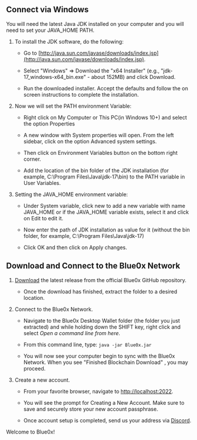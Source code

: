 ## **Connect via Windows** ##

You will need the latest Java JDK installed on your computer and you will need to set your JAVA_HOME PATH.

1. To install the JDK software, do the following:
    
    -  Go to  [http://java.sun.com/javase/downloads/index.jsp](http://java.sun.com/javase/downloads/index.jsp).
        
    -  Select "Windows" ⇒ Download the "x64 Installer" (e.g., "jdk-17_windows-x64_bin.exe" - about 152MB) and click Download.

    -  Run the downloaded installer. Accept the defaults and follow the on screen instructions to complete the installation.
                
2.  Now we will set the PATH environment Variable:

    -  Right click on My Computer or This PC(in Windows 10+) and select the option Properties

    -  A new window with System properties will open. From the left sidebar, click on the option Advanced system settings.

    -  Then click on Environment Variables button on the bottom right corner.

    -  Add the location of the bin folder of the JDK installation (for example, C:\Program Files\Java\jdk-17\bin) to the PATH variable in User Variables.
    
3.  Setting the JAVA_HOME environment variable:
            
    -  Under System variable, click new to add a new variable with name JAVA_HOME or if the JAVA_HOME variable exists, select it and click on Edit to edit it.

    -  Now enter the path of JDK installation as value for it (without the bin folder, for example, C:\Program Files\Java\jdk-17)

    -  Click OK and then click on Apply changes.

## Download and Connect to the Blue0x Network

1. [Download](https://github.com/theBlue0x/desktop-wallet/releases/download/Blue0x-Desktop-Wallet-v1.12.2/Blue0x-Desktop-Wallet-v1.12.2.zip) the latest release from the official Blue0x GitHub repository.

	- Once the download has finished, extract the folder to a desired location.
  
2. Connect to the Blue0x Network.

	- Navigate to the Blue0x Desktop Wallet folder (the folder you just extracted) and while holding down the SHIFT key, right click and select *Open a command line from here*.
	
	- From this command line, type: `java -jar Blue0x.jar`
	
	- You will now see your computer begin to sync with the Blue0x Network. When you see "Finished Blockchain Download" , you may proceed.
	
3. Create a new account.

	-  From your favorite browser, navigate to [http://localhost:2022](http://localhost:2022).  
  
	- You will see the prompt for Creating a New Account.  Make sure to save and securely store your new account passphrase.
	
	- Once account setup is completed, send us your address via [Discord](https://discord.gg/EbBWRSPW63). 
	
	
Welcome to Blue0x!
